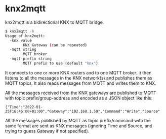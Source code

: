 # knx2mqtt

knx2mqtt is a bidirectional KNX to MQTT bridge.

```sh
$ knx2mqtt -h
Usage of knx2mqtt:
  -knx value
        KNX Gateway (can be repeated)
  -mqtt string
        MQTT broker
  -mqtt-prefix string
        MQTT prefix to use (default "knx")
```

It connects to one or more KNX routers and to one MQTT broker.
It then listens to all the messages in the KNX network(s) and publishes
them as MQTT topics.  It also reads messages from MQTT and writes them
to KNX.

All the messages received from the KNX gateways are published to MQTT
with topic prefix/group-address and encoded as a JSON object like this:

	{"Time":"2022-01-25T16:46:00+01:00","Gateway":"192.168.1.50","Command":"Write","Source":"1.4.50","Destination":"5/0/27","Data":"AQ=="}

All the messages published by MQTT as topic prefix/command with the same
format are sent as KNX messages (ignoring Time and Source, and trying to
guess Gateway if not specified).
